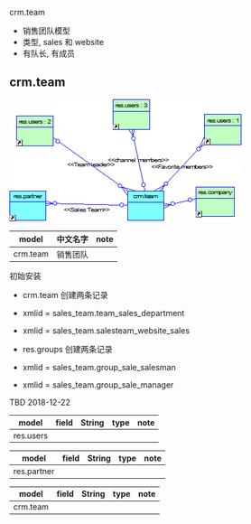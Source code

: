 



crm.team
* 销售团队模型
* 类型, sales 和 website
* 有队长, 有成员

## crm.team

![sales.team](https://github.com/odooht/odoo-docs/blob/master/model/image/sales.team.png)

model|中文名字|note
-----|-------|----
crm.team|销售团队|




初始安装
* crm.team 创建两条记录
* xmlid = sales\_team.team\_sales\_department
* xmlid = sales\_team.salesteam\_website\_sales


* res.groups 创建两条记录
* xmlid = sales\_team.group\_sale\_salesman
* xmlid = sales\_team.group\_sale\_manager




TBD 2018-12-22



model|field|String|type|note
-----|-----|------|----|----
res.users||||


model|field|String|type|note
-----|-----|------|----|----
res.partner||||

model|field|String|type|note
-----|-----|------|----|----
crm.team||||



